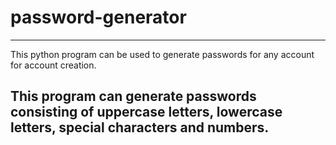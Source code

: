 # password-generator

------------------------

This python program can be used to generate passwords for any account for account creation.

This program can generate passwords consisting of uppercase letters, lowercase letters, special characters and numbers.
------------------------

